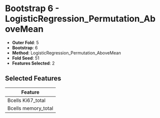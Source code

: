 # Bootstrap 6 - LogisticRegression_Permutation_AboveMean

- **Outer Fold**: 5
- **Bootstrap**: 6
- **Method**: LogisticRegression_Permutation_AboveMean
- **Fold Seed**: 51
- **Features Selected**: 2

## Selected Features

| Feature |
|---------|
| Bcells Ki67_total |
| Bcells memory_total |
